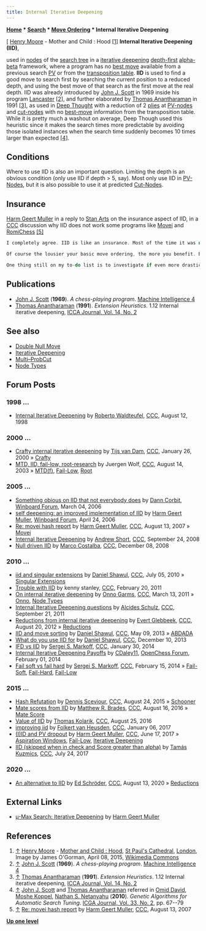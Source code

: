 ```yaml
---
title: Internal Iterative Deepening
---
```

**[Home](Home "Home") \* [Search](Search "Search") \* [Move Ordering](Move_Ordering "Move Ordering") \* Internal Iterative Deepening**



[ [Henry Moore](Category:Henry_Moore "Category:Henry Moore") - Mother and Child : Hood <a id="cite-note-1" href="#cite-ref-1">[1]</a>
**Internal Iterative Deepening (IID)**,  

used in [nodes](Node "Node") of the [search tree](Search_Tree "Search Tree") in a [iterative deepening](Iterative_Deepening "Iterative Deepening") [depth-first](Depth-First "Depth-First") [alpha-beta](Alpha-Beta "Alpha-Beta") framework, where a program has no [best move](Best_Move "Best Move") available from a previous search [PV](Principal_Variation "Principal Variation") or from the [transposition table](Transposition_Table "Transposition Table"). **IID** is used to find a good move to search first by searching the current position to a reduced depth, and using the best move of that search as the first move at the real depth. IID was already introduced by [John J. Scott](John_J._Scott "John J. Scott") in 1969 inside his program [Lancaster](Lancaster "Lancaster") <a id="cite-note-2" href="#cite-ref-2">[2]</a>, and further elaborated by [Thomas Anantharaman](Thomas_Anantharaman "Thomas Anantharaman") in 1991 <a id="cite-note-3" href="#cite-ref-3">[3]</a>, as used in [Deep Thought](Deep_Thought "Deep Thought") with a reduction of 2 [plies](Ply "Ply") at [PV-nodes](Node_Types#pv-node "Node Types") and [cut-nodes](Node_Types#cut-nodes "Node Types") with no [best-move](Best_Move "Best Move") information from the transposition table. While it is pretty much a washout on average, Deep Though used this heuristic since it makes the search times more predictable by avoiding those isolated instances when the search time suddenly becomes 10 times larger than expected <a id="cite-note-4" href="#cite-ref-4">[4]</a>. 



## Conditions


Where to use IID is also an important question. Limiting the depth is an obvious condition (only use IID if depth > 5, say). Most only use IID in [PV-Nodes](Node_Types#pv-node "Node Types"), but it is also possible to use it at predicted [Cut-Nodes](Node_Types#cut-nodes "Node Types").



## Insurance


[Harm Geert Muller](Harm_Geert_Muller "Harm Geert Muller") in a reply to [Stan Arts](Stan_Arts "Stan Arts") on the insurance aspect of IID, in a [CCC](CCC "CCC") discussion why IID does not work some programs like [Movei](Movei "Movei") and [RomiChess](RomiChess "RomiChess") <a id="cite-note-5" href="#cite-ref-5">[5]</a>




```C++
I completely agree. IID is like an insurance. Most of the time it was not needed, but then it also costs very little. And now and then it saves you big time.

```


```C++
Of course the lousier your basic move ordering, the more you benefit. But then it can be really spectacular, to the point where a program like [micro-Max](Micro-Max "Micro-Max") (which does have no move ordering at all, not even a move list, and can only search moves as it generates them) is able to compete with 'serious' engines. IID really works miracles there.

```


```C++
One thing still on my to-do list is to investigate if even more drastic IID would not even be better. I am thinking of situations where a previously best move in a [PV node](Node_Types#pv-node "Node Types") experiences a dramatic drop in [score](Score "Score") (or even any decrease in score) at high search depth. If that move has been best move for many [ID](Iterative_Deepening "Iterative Deepening") or IID iterations, you will know next to nothing about the other moves. They have always been scoring below [alpha](Alpha "Alpha"), all their hashed scores are [upper bounds](Upper_Bound "Upper Bound"), and in many cases the upper bounds are no longer usable. (With [hard fail](Fail-Hard "Fail-Hard") they would never be usable!) Disastrously poor moves might very well have the highest upper bounds. To prevent wasting lots of time on such a disastrous move at high search depth, it would make sense to start searching for moves that might beat the new alpha at small depth first, resetting the IID depth back to 1 in PV nodes each time the value of alpha after search of the previous best move drops compared to the previous iteration. 

```

## Publications


* [John J. Scott](John_J._Scott "John J. Scott") (**1969**). *A chess-playing program*. [Machine Intelligence 4](http://www.doc.ic.ac.uk/~shm/MI/mi4.html)
* [Thomas Anantharaman](Thomas_Anantharaman "Thomas Anantharaman") (**1991**). *Extension Heuristics*. 1.12 Internal iterative deepening, [ICCA Journal, Vol. 14, No. 2](ICGA_Journal#14_2 "ICGA Journal")


## See also


* [Double Null Move](Double_Null_Move "Double Null Move")
* [Iterative Deepening](Iterative_Deepening "Iterative Deepening")
* [Multi–ProbCut](ProbCut#MPC "ProbCut")
* [Node Types](Node_Types "Node Types")


## Forum Posts


### 1998 ...


* [Internal Iterative Deepening](https://www.stmintz.com/ccc/index.php?id=24521) by [Roberto Waldteufel](Roberto_Waldteufel "Roberto Waldteufel"), [CCC](CCC "CCC"), August 12, 1998


### 2000 ...


* [Crafty internal iterative deepening](https://www.stmintz.com/ccc/index.php?id=92088) by [Tijs van Dam](index.php?title=Tijs_van_Dam&action=edit&redlink=1 "Tijs van Dam (page does not exist)"), [CCC](CCC "CCC"), January 26, 2000 » [Crafty](Crafty "Crafty")
* [MTD, IID, fail-low, root-research](https://www.stmintz.com/ccc/index.php?id=311269) by Juergen Wolf, [CCC](CCC "CCC"), August 14, 2003 » [MTD(f)](MTD(f) "MTD(f)"), [Fail-Low](Fail-Low "Fail-Low"), [Root](Root "Root")


### 2005 ...


* [Something obious on IID that not everybody does](http://www.open-aurec.com/wbforum/viewtopic.php?f=4&t=4456&p=23208) by [Dann Corbit](Dann_Corbit "Dann Corbit"), [Winboard Forum](Computer_Chess_Forums "Computer Chess Forums"), March 04, 2006
* [self deepening: an improved implementation of IID](http://www.open-aurec.com/wbforum/viewtopic.php?f=4&t=4698) by [Harm Geert Muller](Harm_Geert_Muller "Harm Geert Muller"), [Winboard Forum](Computer_Chess_Forums "Computer Chess Forums"), April 24, 2006
* [Re: movei hash report](http://www.talkchess.com/forum/viewtopic.php?topic_view=threads&p=137538&t=15688) by [Harm Geert Muller](Harm_Geert_Muller "Harm Geert Muller"), [CCC](CCC "CCC"), August 13, 2007 » [Movei](Movei "Movei")
* [Internal Iterative Deepening](http://www.talkchess.com/forum/viewtopic.php?t=23947) by [Andrew Short](index.php?title=Andrew_Short&action=edit&redlink=1 "Andrew Short (page does not exist)"), [CCC](CCC "CCC"), September 24, 2008
* [Null driven IID](http://www.talkchess.com/forum/viewtopic.php?t=25317) by [Marco Costalba](Marco_Costalba "Marco Costalba"), [CCC](CCC "CCC"), December 08, 2008


### 2010 ...


* [iid and singular extensions](http://www.talkchess.com/forum/viewtopic.php?t=35302) by [Daniel Shawul](Daniel_Shawul "Daniel Shawul"), [CCC](CCC "CCC"), July 05, 2010 » [Singular Extensions](Singular_Extensions "Singular Extensions")
* [Trouble with IID](http://www.talkchess.com/forum/viewtopic.php?t=38140) by kenny stanley, [CCC](CCC "CCC"), February 20, 2011
* [On internal iterative deepening](http://www.talkchess.com/forum/viewtopic.php?t=38408) by [Onno Garms](Onno_Garms "Onno Garms"), [CCC](CCC "CCC"), March 13, 2011 » [Onno](Onno "Onno"), [Node Types](Node_Types "Node Types")
* [Internal Iterative Deepening questions](http://www.talkchess.com/forum/viewtopic.php?t=40484) by [Alcides Schulz](Alcides_Schulz "Alcides Schulz"), [CCC](CCC "CCC"), September 21, 2011
* [Reductions from internal iterative deepening](http://www.talkchess.com/forum/viewtopic.php?t=44844) by [Evert Glebbeek](Evert_Glebbeek "Evert Glebbeek"), [CCC](CCC "CCC"), August 20, 2012 » [Reductions](Reductions "Reductions")
* [IID and move sorting](http://www.talkchess.com/forum/viewtopic.php?t=47951) by [Daniel Shawul](Daniel_Shawul "Daniel Shawul"), [CCC](CCC "CCC"), May 09, 2013 » [ABDADA](ABDADA "ABDADA")
* [What do you use IID for](http://www.talkchess.com/forum/viewtopic.php?t=50419) by [Daniel Shawul](Daniel_Shawul "Daniel Shawul"), [CCC](CCC "CCC"), December 10, 2013
* [IFD vs IID](http://www.talkchess.com/forum/viewtopic.php?t=51116) by [Sergei S. Markoff](Sergei_Markoff "Sergei Markoff"), [CCC](CCC "CCC"), January 30, 2014
* [Internal Iterative Deepening Payoffs](http://www.open-chess.org/viewtopic.php?f=5&t=2585) by [CDaley11](Christian_Daley "Christian Daley"), [OpenChess Forum](Computer_Chess_Forums "Computer Chess Forums"), February 01, 2014
* [Fail soft vs fail hard](http://www.talkchess.com/forum/viewtopic.php?t=51284) by [Sergei S. Markoff](Sergei_Markoff "Sergei Markoff"), [CCC](CCC "CCC"), February 15, 2014 » [Fail-Soft](Fail-Soft "Fail-Soft"), [Fail-Hard](Fail-Hard "Fail-Hard"), [Fail-Low](Fail-Low "Fail-Low")


### 2015 ...


* [Hash Refutation](http://www.talkchess.com/forum/viewtopic.php?t=57374) by [Dennis Sceviour](Dennis_Sceviour "Dennis Sceviour"), [CCC](CCC "CCC"), August 24, 2015 » [Schooner](Schooner "Schooner")
* [Mate scores from IID](http://www.talkchess.com/forum/viewtopic.php?t=61134) by [Matthew R. Brades](Matthew_R._Brades "Matthew R. Brades"), [CCC](CCC "CCC"), August 16, 2016 » [Mate Score](Checkmate#MateScore "Checkmate")
* [Value of IID](http://www.talkchess.com/forum/viewtopic.php?t=61229) by [Thomas Kolarik](Thomas_Kolarik "Thomas Kolarik"), [CCC](CCC "CCC"), August 25, 2016
* [improving iid](http://www.talkchess.com/forum/viewtopic.php?t=62737) by [Folkert van Heusden](Folkert_van_Heusden "Folkert van Heusden"), [CCC](CCC "CCC"), January 06, 2017
* [(I)ID and PV dropout](http://www.talkchess.com/forum/viewtopic.php?t=64321) by [Harm Geert Muller](Harm_Geert_Muller "Harm Geert Muller"), [CCC](CCC "CCC"), June 17, 2017 » [Aspiration Windows](Aspiration_Windows "Aspiration Windows"), [Fail-Low](Fail-Low "Fail-Low"), [Iterative Deepening](Iterative_Deepening "Iterative Deepening")
* [IID (skipped when in check and Score greater than alpha)](http://www.talkchess.com/forum/viewtopic.php?t=64706) by [Tamás Kuzmics](Tam%C3%A1s_Kuzmics "Tamás Kuzmics"), [CCC](CCC "CCC"), July 24, 2017


### 2020 ...


* [An alternative to IID](http://www.talkchess.com/forum3/viewtopic.php?f=7&t=74769) by [Ed Schröder](Ed_Schroder "Ed Schroder"), [CCC](CCC "CCC"), August 13, 2020 » [Reductions](Reductions "Reductions")


## External Links


* [µ-Max Search: Iterative Deepening](http://home.hccnet.nl/h.g.muller/deepen.html) by [Harm Geert Muller](Harm_Geert_Muller "Harm Geert Muller")


## References


1. <a id="cite-ref-1" href="#cite-note-1">↑</a> [Henry Moore](Category:Henry_Moore "Category:Henry Moore") - [Mother and Child : Hood](https://atceramicsima.wordpress.com/2016/06/07/mother-and-child-hood-henry-moore-1983/), [St Paul's Cathedral](https://en.wikipedia.org/wiki/St_Paul%27s_Cathedral), [London](https://en.wikipedia.org/wiki/London), Image by James O'Gorman, April 08, 2015, [Wikimedia Commons](https://en.wikipedia.org/wiki/Wikimedia_Commons)
2. <a id="cite-ref-2" href="#cite-note-2">↑</a> [John J. Scott](John_J._Scott "John J. Scott") (**1969**). *A chess-playing program*. [Machine Intelligence 4](http://www.doc.ic.ac.uk/~shm/MI/mi4.html)
3. <a id="cite-ref-3" href="#cite-note-3">↑</a> [Thomas Anantharaman](Thomas_Anantharaman "Thomas Anantharaman") (**1991**). *Extension Heuristics*. 1.12 Internal iterative deepening, [ICCA Journal, Vol. 14, No. 2](ICGA_Journal#14_2 "ICGA Journal")
4. <a id="cite-ref-4" href="#cite-note-4">↑</a> [John J. Scott](John_J._Scott "John J. Scott") and [Thomas Anantharaman](Thomas_Anantharaman "Thomas Anantharaman") referred in [Omid David](Eli_David "Eli David"), [Moshe Koppel](Moshe_Koppel "Moshe Koppel"), [Nathan S. Netanyahu](Nathan_S._Netanyahu "Nathan S. Netanyahu") (**2010**). *Genetic Algorithms for Automatic Search Tuning*. [ICGA Journal, Vol. 33, No. 2](ICGA_Journal#33_2 "ICGA Journal"), pp. 67--79
5. <a id="cite-ref-5" href="#cite-note-5">↑</a> [Re: movei hash report](http://www.talkchess.com/forum/viewtopic.php?topic_view=threads&p=137538&t=15688) by [Harm Geert Muller](Harm_Geert_Muller "Harm Geert Muller"), [CCC](CCC "CCC"), August 13, 2007

**[Up one level](Move_Ordering "Move Ordering")**







 
